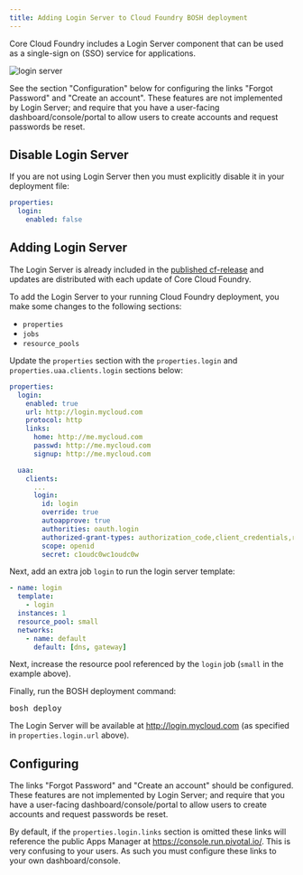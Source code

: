 ```yaml
---
title: Adding Login Server to Cloud Foundry BOSH deployment
---
```


Core Cloud Foundry includes a Login Server component that can be used as a single-sign on (SSO) service for applications.

![login server](login-server.png)

See the section "Configuration" below for configuring the links "Forgot Password" and "Create an account". These features are not implemented by Login Server; and require that you have a user-facing dashboard/console/portal to allow users to create accounts and request passwords be reset.

## Disable Login Server

If you are not using Login Server then you must explicitly disable it in your deployment file:

~~~ yaml
properties:
  login:
    enabled: false
~~~

## Adding Login Server

The Login Server is already included in the [published cf-release](cf-release.html) and updates are distributed with each update of Core Cloud Foundry.

To add the Login Server to your running Cloud Foundry deployment, you make some changes to the following sections:

* `properties`
* `jobs`
* `resource_pools`

Update the `properties` section with the `properties.login` and `properties.uaa.clients.login` sections below:

~~~ yaml
properties:
  login:
    enabled: true
    url: http://login.mycloud.com
    protocol: http
    links:
      home: http://me.mycloud.com
      passwd: http://me.mycloud.com
      signup: http://me.mycloud.com

  uaa:
    clients:
      ...
      login:
        id: login
        override: true
        autoapprove: true
        authorities: oauth.login
        authorized-grant-types: authorization_code,client_credentials,refresh_token
        scope: openid
        secret: c1oudc0wc1oudc0w
~~~

Next, add an extra job `login` to run the login server template:

~~~ yaml
- name: login
  template:
    - login
  instances: 1
  resource_pool: small
  networks:
    - name: default
      default: [dns, gateway]
~~~

Next, increase the resource pool referenced by the `login` job (`small` in the example above).

Finally, run the BOSH deployment command:

<pre class="terminal">
bosh deploy
</pre>

The Login Server will be available at http://login.mycloud.com (as specified in `properties.login.url` above).

## Configuring

The links "Forgot Password" and "Create an account" should be configured. These features are not implemented by Login Server; and require that you have a user-facing dashboard/console/portal to allow users to create accounts and request passwords be reset.

By default, if the `properties.login.links` section is omitted these links will reference the public Apps Manager at https://console.run.pivotal.io/. This is very confusing to your users. As such you must configure these links to your own dashboard/console.

